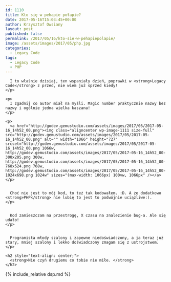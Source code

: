 ```yaml
---
id: 1110
title: Kto się w pehapie połapie?
date: 2017-05-16T15:03:45+00:00
author: Krzysztof Owsiany
layout: post
published: false
permalink: /2017/05/16/kto-sie-w-pehapiepolapie/
image: /assets/images/2017/05/php.jpg
categories:
  - Legacy Code
tags:
  - Legacy Code
  - PHP
---
```

<div id="dslc-theme-content">
  <div id="dslc-theme-content-inner">

      I to właśnie dzisiaj, ten wspaniały dzień, poprawki w <strong>Legacy Code</strong> z przed, nie wiem już sprzed kiedy!
    </p>
    
    <p>
      I zgadnij co autor miał na myśli. Magic number praktycznie nazwy bez nazwy i ogólnie jedna wielka kaszana!
    </p>
    
    <p>
      <a href="http://godev.gemustudio.com/assets/images/2017/05/2017-05-16_14h52_00.png"><img class="aligncenter wp-image-1111 size-full" src="http://godev.gemustudio.com/assets/images/2017/05/2017-05-16_14h52_00.png" alt="" width="1066" height="727" srcset="http://godev.gemustudio.com/assets/images/2017/05/2017-05-16_14h52_00.png 1066w, http://godev.gemustudio.com/assets/images/2017/05/2017-05-16_14h52_00-300x205.png 300w, http://godev.gemustudio.com/assets/images/2017/05/2017-05-16_14h52_00-768x524.png 768w, http://godev.gemustudio.com/assets/images/2017/05/2017-05-16_14h52_00-1024x698.png 1024w" sizes="(max-width: 1066px) 100vw, 1066px" /></a>
    </p>
    

      Choć nie jest to mój kod, to też tak kodowałem. :D. A że dodatkowo <strong>PHP</strong> nie lubię to jest to podwójnie uciążliwe:).
    </p>
    

      Kod zamieszczam na przestrogę, X czasu na znalezienie bug-a. Ale się udało!
    </p>
    

      Programista młody szalony i zapewne niedoświadczony, a ja teraz już stary, mniej szalony i lekko doświadczony zmagam się z ustrojstwem.
    </p>
    
    <h2 style="text-align: center;">
      <strong>Nie czyń drugiemu co tobie nie miłe. </strong>
    </h2>
    
{% include_relative dsp.md %}